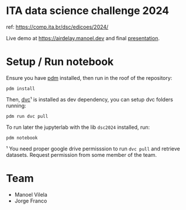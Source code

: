 # ITA data science challenge 2024

ref: https://comp.ita.br/dsc/edicoes/2024/

Live demo at https://airdelay.manoel.dev and final [presentation].

[presentation]: https://docs.google.com/presentation/d/e/2PACX-1vSwBhQqeJUUEVwybUGQqj4d-X4YCD1GQj3zUwGKxKU7kXSSIUQjWb2sYP85RhLngQ/pub?start=true&loop=false&delayms=30000#slide=id.p1

# Setup / Run notebook

Ensure you have [pdm] installed, then run in the roof of the
repository:

``` shell
pdm install
```

Then, [dvc]¹ is installed as dev dependency, you can setup dvc folders
running:

``` shell
pdm run dvc pull
```

To run later the jupyterlab with the lib `dsc2024` installed, run:

``` shell
pdm notebook
```

[dvc]: https://dvc.org/
[pdm]: https://pdm-project.org/en/latest/


¹ You need proper google drive permisssion to run `dvc pull` and
retrieve datasets. Request permission from some member of the team.

# Team

- Manoel Vilela
- Jorge Franco
